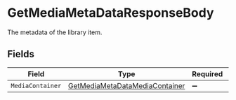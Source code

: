 # GetMediaMetaDataResponseBody

The metadata of the library item.


## Fields

| Field                                                                                     | Type                                                                                      | Required                                                                                  | Description                                                                               |
| ----------------------------------------------------------------------------------------- | ----------------------------------------------------------------------------------------- | ----------------------------------------------------------------------------------------- | ----------------------------------------------------------------------------------------- |
| `MediaContainer`                                                                          | [GetMediaMetaDataMediaContainer](../../Models/Requests/GetMediaMetaDataMediaContainer.md) | :heavy_minus_sign:                                                                        | N/A                                                                                       |